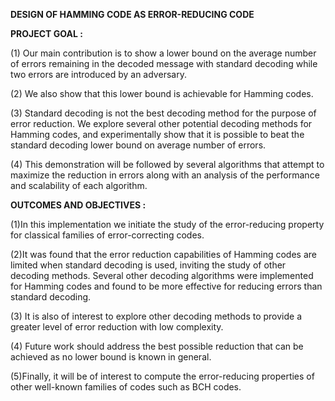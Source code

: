 **DESIGN OF HAMMING CODE AS ERROR-REDUCING  CODE**

**PROJECT GOAL :**

(1)  Our main contribution is to show a lower bound on the average number of errors remaining in the decoded message with standard decoding  while two errors are introduced by an adversary.

(2)  We also show that this lower bound is achievable for Hamming codes.

(3) Standard decoding is not the best decoding method for the purpose of error reduction. We explore several other potential decoding methods for Hamming codes, and experimentally show that it is possible to beat the standard decoding lower bound on average number of errors. 

(4) This demonstration will be followed by several algorithms that attempt to maximize the reduction in errors along with an analysis of the performance and scalability of each algorithm.


**OUTCOMES AND OBJECTIVES :**

(1)In this implementation we initiate the study of the error-reducing property for classical families of error-correcting codes. 

(2)It was found that the error reduction capabilities of Hamming codes are limited when standard decoding is used, inviting the study of other decoding methods. Several other decoding algorithms were implemented for Hamming codes and found to be more effective for reducing errors than standard decoding. 

(3) It is also of interest to explore other decoding methods to provide a greater level of error reduction with low complexity.

(4) Future work should address the best possible reduction that can be achieved as no lower bound is known in general. 

(5)Finally, it will be of interest to compute the error-reducing properties of other well-known families of codes such as BCH codes.  
